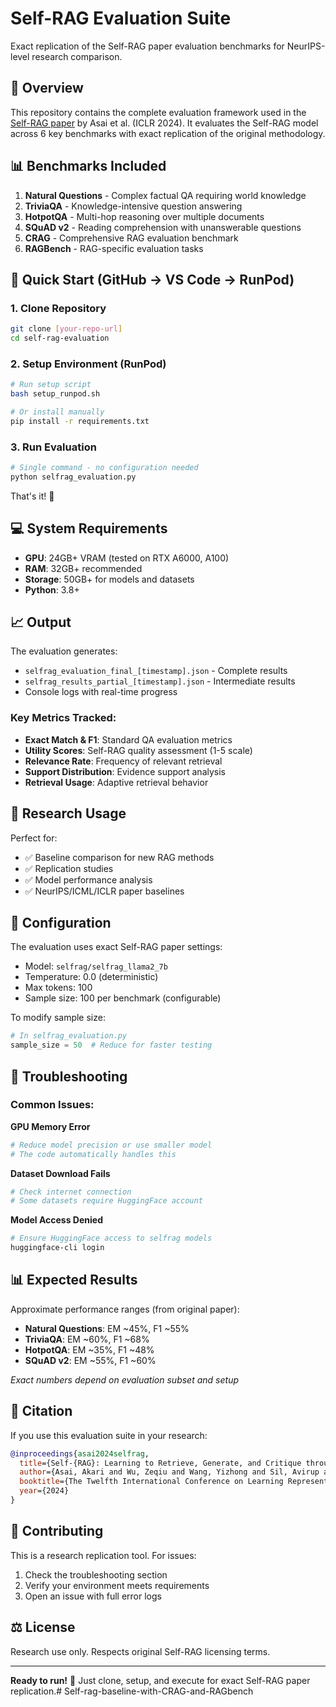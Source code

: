 # Self-RAG Evaluation Suite

Exact replication of the Self-RAG paper evaluation benchmarks for NeurIPS-level research comparison.

## 🎯 Overview

This repository contains the complete evaluation framework used in the [Self-RAG paper](https://arxiv.org/abs/2310.11511) by Asai et al. (ICLR 2024). It evaluates the Self-RAG model across 6 key benchmarks with exact replication of the original methodology.

## 📊 Benchmarks Included

1. **Natural Questions** - Complex factual QA requiring world knowledge
2. **TriviaQA** - Knowledge-intensive question answering  
3. **HotpotQA** - Multi-hop reasoning over multiple documents
4. **SQuAD v2** - Reading comprehension with unanswerable questions
5. **CRAG** - Comprehensive RAG evaluation benchmark
6. **RAGBench** - RAG-specific evaluation tasks

## 🚀 Quick Start (GitHub → VS Code → RunPod)

### 1. Clone Repository
```bash
git clone [your-repo-url]
cd self-rag-evaluation
```

### 2. Setup Environment (RunPod)
```bash
# Run setup script
bash setup_runpod.sh

# Or install manually
pip install -r requirements.txt
```

### 3. Run Evaluation
```bash
# Single command - no configuration needed
python selfrag_evaluation.py
```

That's it! 🎉

## 💻 System Requirements

- **GPU**: 24GB+ VRAM (tested on RTX A6000, A100)
- **RAM**: 32GB+ recommended
- **Storage**: 50GB+ for models and datasets
- **Python**: 3.8+

## 📈 Output

The evaluation generates:
- `selfrag_evaluation_final_[timestamp].json` - Complete results
- `selfrag_results_partial_[timestamp].json` - Intermediate results
- Console logs with real-time progress

### Key Metrics Tracked:
- **Exact Match & F1**: Standard QA evaluation metrics
- **Utility Scores**: Self-RAG quality assessment (1-5 scale)  
- **Relevance Rate**: Frequency of relevant retrieval
- **Support Distribution**: Evidence support analysis
- **Retrieval Usage**: Adaptive retrieval behavior

## 🔬 Research Usage

Perfect for:
- ✅ Baseline comparison for new RAG methods
- ✅ Replication studies
- ✅ Model performance analysis
- ✅ NeurIPS/ICML/ICLR paper baselines

## 📝 Configuration

The evaluation uses exact Self-RAG paper settings:
- Model: `selfrag/selfrag_llama2_7b`
- Temperature: 0.0 (deterministic)
- Max tokens: 100
- Sample size: 100 per benchmark (configurable)

To modify sample size:
```python
# In selfrag_evaluation.py
sample_size = 50  # Reduce for faster testing
```

## 🐛 Troubleshooting

### Common Issues:

**GPU Memory Error**
```bash
# Reduce model precision or use smaller model
# The code automatically handles this
```

**Dataset Download Fails**  
```bash
# Check internet connection
# Some datasets require HuggingFace account
```

**Model Access Denied**
```bash
# Ensure HuggingFace access to selfrag models
huggingface-cli login
```

## 📊 Expected Results

Approximate performance ranges (from original paper):
- **Natural Questions**: EM ~45%, F1 ~55%
- **TriviaQA**: EM ~60%, F1 ~68% 
- **HotpotQA**: EM ~35%, F1 ~48%
- **SQuAD v2**: EM ~55%, F1 ~60%

*Exact numbers depend on evaluation subset and setup*

## 📄 Citation

If you use this evaluation suite in your research:

```bibtex
@inproceedings{asai2024selfrag,
  title={Self-{RAG}: Learning to Retrieve, Generate, and Critique through Self-Reflection},
  author={Asai, Akari and Wu, Zeqiu and Wang, Yizhong and Sil, Avirup and Hajishirzi, Hannaneh},
  booktitle={The Twelfth International Conference on Learning Representations},
  year={2024}
}
```

## 🤝 Contributing

This is a research replication tool. For issues:
1. Check the troubleshooting section
2. Verify your environment meets requirements  
3. Open an issue with full error logs

## ⚖️ License

Research use only. Respects original Self-RAG licensing terms.

---

**Ready to run!** 🚀 Just clone, setup, and execute for exact Self-RAG paper replication.# Self-rag-baseline-with-CRAG-and-RAGbench
